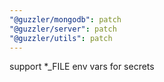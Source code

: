 ```yaml
---
"@guzzler/mongodb": patch
"@guzzler/server": patch
"@guzzler/utils": patch
---
```


support \*\_FILE env vars for secrets
